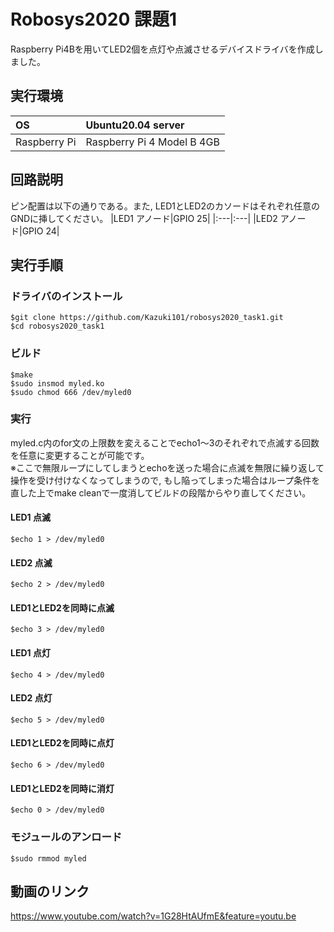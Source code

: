 # Robosys2020 課題1
Raspberry Pi4Bを用いてLED2個を点灯や点滅させるデバイスドライバを作成しました。
## 実行環境
|OS|Ubuntu20.04 server|
|:---|:---|
|Raspberry Pi|Raspberry Pi 4 Model B 4GB|
## 回路説明
ピン配置は以下の通りである。また, LED1とLED2のカソードはそれぞれ任意のGNDに挿してください。
|LED1 アノード|GPIO 25|
|:---|:---|
|LED2 アノード|GPIO 24|
## 実行手順
### ドライバのインストール
    $git clone https://github.com/Kazuki101/robosys2020_task1.git
    $cd robosys2020_task1
### ビルド
    $make
    $sudo insmod myled.ko
    $sudo chmod 666 /dev/myled0
### 実行
myled.c内のfor文の上限数を変えることでecho1～3のそれぞれで点滅する回数を任意に変更することが可能です。  
※ここで無限ループにしてしまうとechoを送った場合に点滅を無限に繰り返して操作を受け付けなくなってしまうので, もし陥ってしまった場合はループ条件を直した上でmake cleanで一度消してビルドの段階からやり直してください。
#### LED1 点滅
`$echo 1 > /dev/myled0`
#### LED2 点滅
`$echo 2 > /dev/myled0`
#### LED1とLED2を同時に点滅
`$echo 3 > /dev/myled0`
#### LED1 点灯
`$echo 4 > /dev/myled0`
#### LED2 点灯
`$echo 5 > /dev/myled0`
#### LED1とLED2を同時に点灯
`$echo 6 > /dev/myled0`
#### LED1とLED2を同時に消灯
`$echo 0 > /dev/myled0`
### モジュールのアンロード
`$sudo rmmod myled`
## 動画のリンク
https://www.youtube.com/watch?v=1G28HtAUfmE&feature=youtu.be
